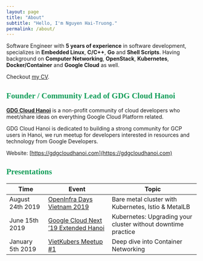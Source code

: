 ```yaml
---
layout: page
title: "About"
subtitle: "Hello, I'm Nguyen Hai-Truong."
permalink: /about/
---
```


Software Engineer with **5 years of experience** in software development, specializes in **Embedded Linux**, **C/C++**, **Go** and **Shell Scripts**. Having background on **Computer Networking**, **OpenStack**, **Kubernetes**, **Docker/Container** and **Google Cloud** as well.  

[<i class="fa fa-github fa-2x" aria-hidden="true"></i>](https://github.com/truongnh1992/) [<i class="fa fa-linkedin-square fa-2x" aria-hidden="true"></i>
](https://www.linkedin.com/in/truongnh1992) [<i class="fa fa-twitter fa-2x" aria-hidden="true"></i>
](https://twitter.com/truongnh92) [<i class="fa fa-facebook-official fa-2x" aria-hidden="true"></i>
](https://facebook.com/haitruong.bkhn)
Checkout [my CV](https://firebasestorage.googleapis.com/v0/b/website-gdgcloudhanoi-1992.appspot.com/o/NguyenHaiTruong-CV.pdf?alt=media&token=96808769-0770-4fee-bf21-143ad53ad7c6).  
  
## <span style="color:#0f9d58; font-family: 'Google Sans'">Founder / Community Lead of GDG Cloud Hanoi</span>

**[GDG Cloud Hanoi](https://gdcloudhanoi.com)** is a non-profit community of cloud developers who meet/share ideas on everything Google Cloud Platform related.

GDG Cloud Hanoi is dedicated to building a strong community for GCP users in Hanoi, we run meetup for developers interested in resources and technology from Google Developers.

Website: [https://gdgcloudhanoi.com](https://gdgcloudhanoi.com)


## <span style="color:#0f9d58; font-family: 'Google Sans'">Presentations</span>

| Time          | Event         | Topic  |
| ------------- |-------------| -----|
| August 24th 2019      | [OpenInfra Days Vietnam 2019](https://2019.vietopeninfra.org) | Bare metal cluster with Kubernetes, Istio & MetalLB |
| June 15th 2019  | [Google Cloud Next ’19 Extended Hanoi](https://www.meetup.com/Vietkubers-Vietnam-Kubernetes-Community/events/261417540/)      | Kubernetes: Upgrading your cluster without downtime practice |
| January 5th 2019 | [VietKubers Meetup #1](https://www.meetup.com/Vietkubers-Vietnam-Kubernetes-Community/events/257150787/)  | Deep dive into Container Networking |

